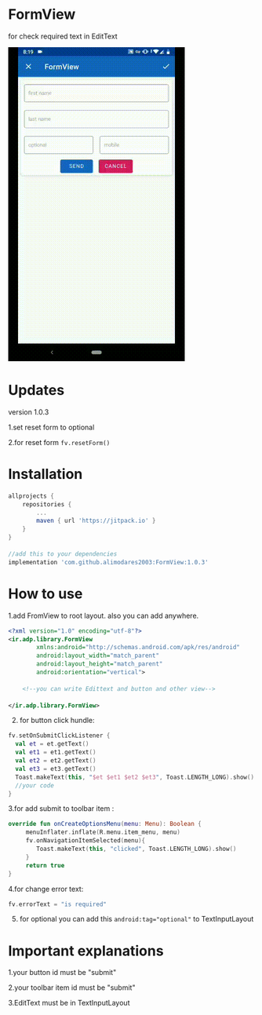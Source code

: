 # FormView
for check required text in EditText

![](mygif.gif)

# Updates
version 1.0.3

 1.set reset form to optional
 
 2.for reset form ```fv.resetForm()```

# Installation
```gradle
allprojects {
    repositories {
        ...
        maven { url 'https://jitpack.io' }
    }
}

//add this to your dependencies
implementation 'com.github.alimodares2003:FormView:1.0.3'
```
# How to use

1.add FromView to root layout. also you can add anywhere. 

```xml
<?xml version="1.0" encoding="utf-8"?>
<ir.adp.library.FormView
        xmlns:android="http://schemas.android.com/apk/res/android"
        android:layout_width="match_parent"
        android:layout_height="match_parent"
        android:orientation="vertical">
    
    <!--you can write Edittext and button and other view-->

</ir.adp.library.FormView>
```
2. for button click hundle:

```kotlin
fv.setOnSubmitClickListener {
  val et = et.getText()
  val et1 = et1.getText()
  val et2 = et2.getText()
  val et3 = et3.getText()
  Toast.makeText(this, "$et $et1 $et2 $et3", Toast.LENGTH_LONG).show()
  //your code
}
 ```
3.for add submit to toolbar item :

```kotlin
override fun onCreateOptionsMenu(menu: Menu): Boolean {
     menuInflater.inflate(R.menu.item_menu, menu)
     fv.onNavigationItemSelected(menu){
        Toast.makeText(this, "clicked", Toast.LENGTH_LONG).show()
     }
     return true
}
```

4.for change error text:
```kotlin
fv.errorText = "is required"
```
5. for optional you can add this ```android:tag="optional"``` to TextInputLayout

# Important explanations
1.your button id must be "submit"

2.your toolbar item id must be "submit"

3.EditText must be in TextInputLayout
